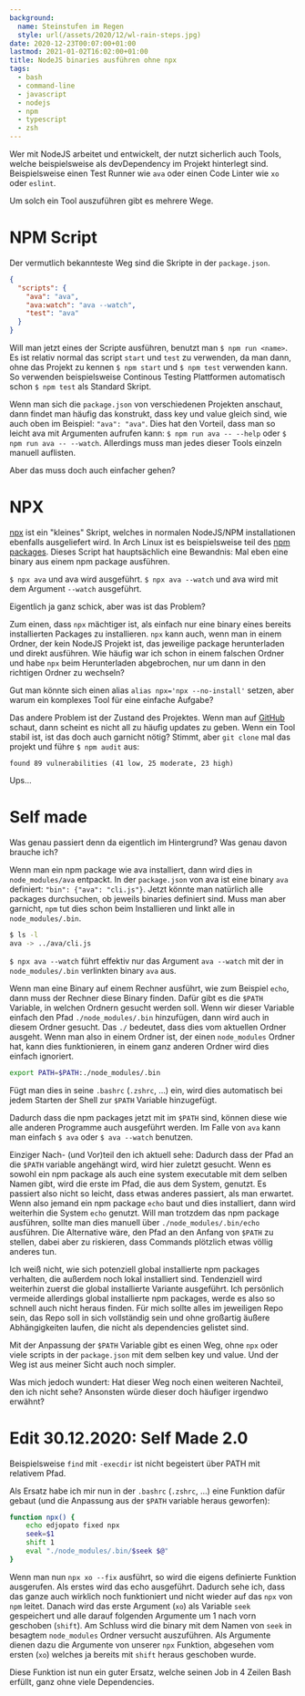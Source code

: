 ```yaml
---
background:
  name: Steinstufen im Regen
  style: url(/assets/2020/12/wl-rain-steps.jpg)
date: 2020-12-23T00:07:00+01:00
lastmod: 2021-01-02T16:02:00+01:00
title: NodeJS binaries ausführen ohne npx
tags:
  - bash
  - command-line
  - javascript
  - nodejs
  - npm
  - typescript
  - zsh
---
```

Wer mit NodeJS arbeitet und entwickelt, der nutzt sicherlich auch Tools, welche beispielsweise als devDependency im Projekt hinterlegt sind.
Beispielsweise einen Test Runner wie `ava` oder einen Code Linter wie `xo` oder `eslint`.

Um solch ein Tool auszuführen gibt es mehrere Wege.
<!--more-->

# NPM Script

Der vermutlich bekannteste Weg sind die Skripte in der `package.json`.
```json
{
  "scripts": {
    "ava": "ava",
    "ava:watch": "ava --watch",
    "test": "ava"
  }
}
```

Will man jetzt eines der Scripte ausführen, benutzt man `$ npm run <name>`.
Es ist relativ normal das script `start` und `test` zu verwenden, da man dann, ohne das Projekt zu kennen `$ npm start` und `$ npm test` verwenden kann.
So verwenden beispielsweise Continous Testing Plattformen automatisch schon `$ npm test` als Standard Skript.

Wenn man sich die `package.json` von verschiedenen Projekten anschaut, dann findet man häufig das konstrukt, dass key und value gleich sind, wie auch oben im Beispiel: `"ava": "ava"`.
Dies hat den Vorteil, dass man so leicht ava mit Argumenten aufrufen kann:
`$ npm run ava -- --help` oder `$ npm run ava -- --watch`.
Allerdings muss man jedes dieser Tools einzeln manuell auflisten.

Aber das muss doch auch einfacher gehen?

# NPX

[npx](https://github.com/npm/npx) ist ein "kleines" Skript, welches in normalen NodeJS/NPM installationen ebenfalls ausgeliefert wird.
In Arch Linux ist es beispielsweise teil des [npm packages](https://archlinux.org/packages/community/any/npm/files/).
Dieses Script hat hauptsächlich eine Bewandnis:
Mal eben eine binary aus einem npm package ausführen.

`$ npx ava` und ava wird ausgeführt.
`$ npx ava --watch` und ava wird mit dem Argument `--watch` ausgeführt.

Eigentlich ja ganz schick, aber was ist das Problem?

Zum einen, dass `npx` mächtiger ist, als einfach nur eine binary eines bereits installierten Packages zu installieren.
`npx` kann auch, wenn man in einem Ordner, der kein NodeJS Projekt ist, das jeweilige package herunterladen und direkt ausführen.
Wie häufig war ich schon in einem falschen Ordner und habe `npx` beim Herunterladen abgebrochen, nur um dann in den richtigen Ordner zu wechseln?

Gut man könnte sich einen alias `alias npx='npx --no-install'` setzen, aber warum ein komplexes Tool für eine einfache Aufgabe?

Das andere Problem ist der Zustand des Projektes.
Wenn man auf [GitHub](https://github.com/npm/npx) schaut, dann scheint es nicht all zu häufig updates zu geben.
Wenn ein Tool stabil ist, ist das doch auch garnicht nötig?
Stimmt, aber `git clone` mal das projekt und führe `$ npm audit` aus:
```
found 89 vulnerabilities (41 low, 25 moderate, 23 high)
```

Ups…

# Self made

Was genau passiert denn da eigentlich im Hintergrund?
Was genau davon brauche ich?

Wenn man ein npm package wie ava installiert, dann wird dies in `node_modules/ava` entpackt.
In der `package.json` von ava ist eine binary `ava` definiert: `"bin": {"ava": "cli.js"}`.
Jetzt könnte man natürlich alle packages durchsuchen, ob jeweils binaries definiert sind.
Muss man aber garnicht, `npm` tut dies schon beim Installieren und linkt alle in `node_modules/.bin`.
```bash
$ ls -l
ava -> ../ava/cli.js
```

`$ npx ava --watch` führt effektiv nur das Argument `ava --watch` mit der in `node_modules/.bin` verlinkten binary `ava` aus.

Wenn man eine Binary auf einem Rechner ausführt, wie zum Beispiel `echo`, dann muss der Rechner diese Binary finden.
Dafür gibt es die `$PATH` Variable, in welchen Ordnern gesucht werden soll.
Wenn wir dieser Variable einfach den Pfad `./node_modules/.bin` hinzufügen, dann wird auch in diesem Ordner gesucht.
Das `./` bedeutet, dass dies vom aktuellen Ordner ausgeht.
Wenn man also in einem Ordner ist, der einen `node_modules` Ordner hat, kann dies funktionieren, in einem ganz anderen Ordner wird dies einfach ignoriert.

```bash
export PATH=$PATH:./node_modules/.bin
```

Fügt man dies in seine `.bashrc` (`.zshrc`, …) ein, wird dies automatisch bei jedem Starten der Shell zur `$PATH` Variable hinzugefügt.

Dadurch dass die npm packages jetzt mit im `$PATH` sind, können diese wie alle anderen Programme auch ausgeführt werden.
Im Falle von `ava` kann man einfach `$ ava` oder `$ ava --watch` benutzen.

Einziger Nach- (und Vor)teil den ich aktuell sehe: Dadurch dass der Pfad an die `$PATH` variable angehängt wird, wird hier zuletzt gesucht.
Wenn es sowohl ein npm package als auch eine system executable mit dem selben Namen gibt, wird die erste im Pfad, die aus dem System, genutzt.
Es passiert also nicht so leicht, dass etwas anderes passiert, als man erwartet.
Wenn also jemand ein npm package `echo` baut und dies installiert, dann wird weiterhin die System `echo` genutzt.
Will man trotzdem das npm package ausführen, sollte man dies manuell über `./node_modules/.bin/echo` ausführen.
Die Alternative wäre, den Pfad an den Anfang von `$PATH` zu stellen, dabei aber zu riskieren, dass Commands plötzlich etwas völlig anderes tun.

Ich weiß nicht, wie sich potenziell global installierte npm packages verhalten, die außerdem noch lokal installiert sind.
Tendenziell wird weiterhin zuerst die global installierte Variante ausgeführt.
Ich persönlich vermeide allerdings global installierte npm packages, werde es also so schnell auch nicht heraus finden.
Für mich sollte alles im jeweiligen Repo sein, das Repo soll in sich vollständig sein und ohne großartig äußere Abhängigkeiten laufen, die nicht als dependencies gelistet sind.

Mit der Anpassung der `$PATH` Variable gibt es einen Weg, ohne `npx` oder viele scripts in der `package.json` mit dem selben key und value.
Und der Weg ist aus meiner Sicht auch noch simpler.

Was mich jedoch wundert:
Hat dieser Weg noch einen weiteren Nachteil, den ich nicht sehe?
Ansonsten würde dieser doch häufiger irgendwo erwähnt?

# Edit 30.12.2020: Self Made 2.0

Beispielsweise `find` mit `-execdir` ist nicht begeistert über PATH mit relativem Pfad.

Als Ersatz habe ich mir nun in der `.bashrc` (`.zshrc`, …) eine Funktion dafür gebaut (und die Anpassung aus der `$PATH` variable heraus geworfen):

```bash
function npx() {
	echo edjopato fixed npx
	seek=$1
	shift 1
	eval "./node_modules/.bin/$seek $@"
}
```

Wenn man nun `npx xo --fix` ausführt, so wird die eigens definierte Funktion ausgerufen.
Als erstes wird das echo ausgeführt.
Dadurch sehe ich, dass das ganze auch wirklich noch funktioniert und nicht wieder auf das `npx` von `npm` leitet.
Danach wird das erste Argument (`xo`) als Variable `seek` gespeichert und alle darauf folgenden Argumente um 1 nach vorn geschoben (`shift`).
Am Schluss wird die binary mit dem Namen von `seek` in besagtem `node_modules` Ordner versucht auszuführen.
Als Argumente dienen dazu die Argumente von unserer `npx` Funktion, abgesehen vom ersten (`xo`) welches ja bereits mit `shift` heraus geschoben wurde.

Diese Funktion ist nun ein guter Ersatz, welche seinen Job in 4 Zeilen Bash erfüllt, ganz ohne viele Dependencies.
